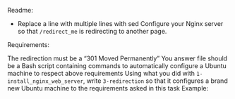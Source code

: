 Readme:

- Replace a line with multiple lines with sed
Configure your Nginx server so that ```/redirect_me``` is redirecting to another page.

Requirements:

The redirection must be a “301 Moved Permanently”
You answer file should be a Bash script containing commands to automatically configure a Ubuntu machine to respect above requirements
Using what you did with ```1-install_nginx_web_server```, write ```3-redirection``` so that it configures a brand new Ubuntu machine to the requirements asked in this task
Example:
